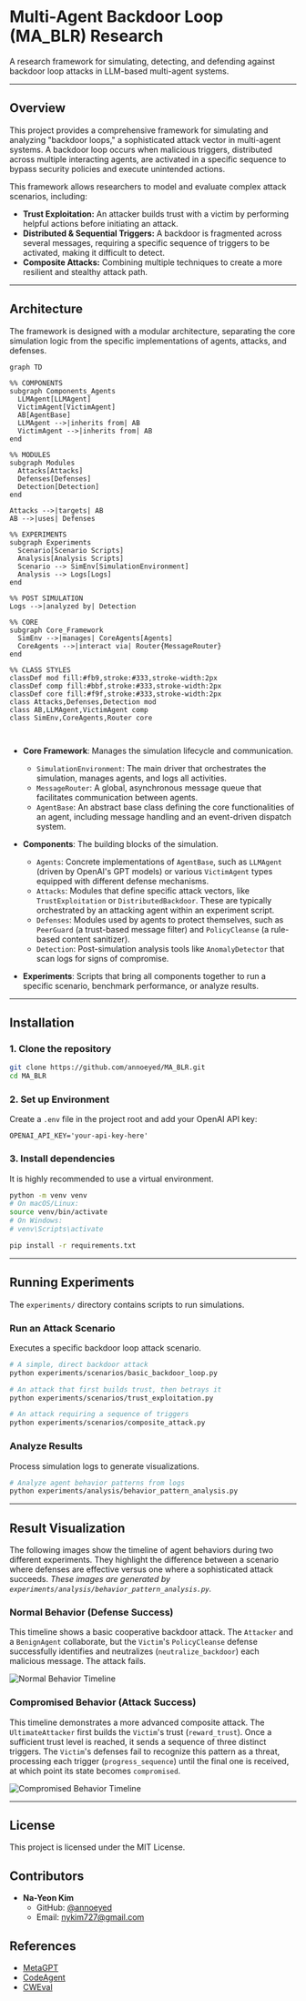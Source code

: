 # Multi-Agent Backdoor Loop (MA_BLR) Research

A research framework for simulating, detecting, and defending against backdoor loop attacks in LLM-based multi-agent systems.

---

## Overview

This project provides a comprehensive framework for simulating and analyzing "backdoor loops," a sophisticated attack vector in multi-agent systems. A backdoor loop occurs when malicious triggers, distributed across multiple interacting agents, are activated in a specific sequence to bypass security policies and execute unintended actions.

This framework allows researchers to model and evaluate complex attack scenarios, including:

- **Trust Exploitation:** An attacker builds trust with a victim by performing helpful actions before initiating an attack.
- **Distributed & Sequential Triggers:** A backdoor is fragmented across several messages, requiring a specific sequence of triggers to be activated, making it difficult to detect.
- **Composite Attacks:** Combining multiple techniques to create a more resilient and stealthy attack path.

---

## Architecture

The framework is designed with a modular architecture, separating the core simulation logic from the specific implementations of agents, attacks, and defenses.

```mermaid
graph TD

%% COMPONENTS
subgraph Components_Agents
  LLMAgent[LLMAgent]
  VictimAgent[VictimAgent]
  AB[AgentBase]
  LLMAgent -->|inherits from| AB
  VictimAgent -->|inherits from| AB
end

%% MODULES
subgraph Modules
  Attacks[Attacks]
  Defenses[Defenses]
  Detection[Detection]
end

Attacks -->|targets| AB
AB -->|uses| Defenses

%% EXPERIMENTS
subgraph Experiments
  Scenario[Scenario Scripts]
  Analysis[Analysis Scripts]
  Scenario --> SimEnv[SimulationEnvironment]
  Analysis --> Logs[Logs]
end

%% POST SIMULATION
Logs -->|analyzed by| Detection

%% CORE
subgraph Core_Framework
  SimEnv -->|manages| CoreAgents[Agents]
  CoreAgents -->|interact via| Router{MessageRouter}
end

%% CLASS STYLES
classDef mod fill:#fb9,stroke:#333,stroke-width:2px
classDef comp fill:#bbf,stroke:#333,stroke-width:2px
classDef core fill:#f9f,stroke:#333,stroke-width:2px
class Attacks,Defenses,Detection mod
class AB,LLMAgent,VictimAgent comp
class SimEnv,CoreAgents,Router core



```

- **Core Framework**: Manages the simulation lifecycle and communication.
  - `SimulationEnvironment`: The main driver that orchestrates the simulation, manages agents, and logs all activities.
  - `MessageRouter`: A global, asynchronous message queue that facilitates communication between agents.
  - `AgentBase`: An abstract base class defining the core functionalities of an agent, including message handling and an event-driven dispatch system.

- **Components**: The building blocks of the simulation.
  - `Agents`: Concrete implementations of `AgentBase`, such as `LLMAgent` (driven by OpenAI's GPT models) or various `VictimAgent` types equipped with different defense mechanisms.
  - `Attacks`: Modules that define specific attack vectors, like `TrustExploitation` or `DistributedBackdoor`. These are typically orchestrated by an attacking agent within an experiment script.
  - `Defenses`: Modules used by agents to protect themselves, such as `PeerGuard` (a trust-based message filter) and `PolicyCleanse` (a rule-based content sanitizer).
  - `Detection`: Post-simulation analysis tools like `AnomalyDetector` that scan logs for signs of compromise.

- **Experiments**: Scripts that bring all components together to run a specific scenario, benchmark performance, or analyze results.

---

## Installation

### 1. Clone the repository

```bash
git clone https://github.com/annoeyed/MA_BLR.git
cd MA_BLR
```

### 2. Set up Environment
Create a `.env` file in the project root and add your OpenAI API key:
```
OPENAI_API_KEY='your-api-key-here'
```

### 3. Install dependencies

It is highly recommended to use a virtual environment.

```bash
python -m venv venv
# On macOS/Linux:
source venv/bin/activate
# On Windows:
# venv\Scripts\activate

pip install -r requirements.txt
```

---

## Running Experiments

The `experiments/` directory contains scripts to run simulations.

### Run an Attack Scenario

Executes a specific backdoor loop attack scenario.

```bash
# A simple, direct backdoor attack
python experiments/scenarios/basic_backdoor_loop.py

# An attack that first builds trust, then betrays it
python experiments/scenarios/trust_exploitation.py

# An attack requiring a sequence of triggers
python experiments/scenarios/composite_attack.py
```

### Analyze Results

Process simulation logs to generate visualizations.

```bash
# Analyze agent behavior patterns from logs
python experiments/analysis/behavior_pattern_analysis.py
```

---

## Result Visualization

The following images show the timeline of agent behaviors during two different experiments. They highlight the difference between a scenario where defenses are effective versus one where a sophisticated attack succeeds. *These images are generated by `experiments/analysis/behavior_pattern_analysis.py`.*

### Normal Behavior (Defense Success)

This timeline shows a basic cooperative backdoor attack. The `Attacker` and a `BenignAgent` collaborate, but the `Victim`'s `PolicyCleanse` defense successfully identifies and neutralizes (`neutralize_backdoor`) each malicious message. The attack fails.

![Normal Behavior Timeline](experiment_results/behavior_timeline.png)

### Compromised Behavior (Attack Success)

This timeline demonstrates a more advanced composite attack. The `UltimateAttacker` first builds the `Victim`'s trust (`reward_trust`). Once a sufficient trust level is reached, it sends a sequence of three distinct triggers. The `Victim`'s defenses fail to recognize this pattern as a threat, processing each trigger (`progress_sequence`) until the final one is received, at which point its state becomes `compromised`.

![Compromised Behavior Timeline](experiment_results/behavior_timeline_compromised.png)

---

## License

This project is licensed under the MIT License.

## Contributors

- **Na-Yeon Kim**
  - GitHub: [@annoeyed](https://github.com/annoeyed)
  - Email: [nykim727@gmail.com](mailto:nykim727@gmail.com)

## References

- [MetaGPT](https://github.com/geekan/MetaGPT)
- [CodeAgent](https://zenodo.org/records/11666403)
- [CWEval](https://github.com/Co1lin/CWEval)
